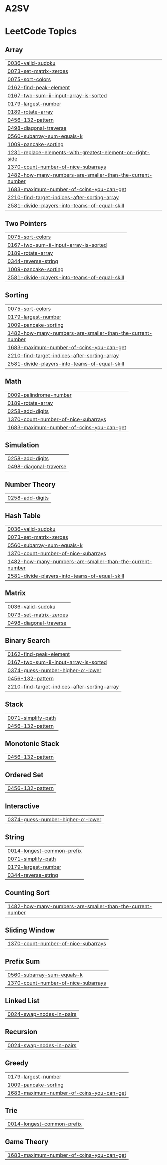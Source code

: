 # A2SV
<!---LeetCode Topics Start-->
# LeetCode Topics
## Array
|  |
| ------- |
| [0036-valid-sudoku](https://github.com/MyBaida/A2SV/tree/master/0036-valid-sudoku) |
| [0073-set-matrix-zeroes](https://github.com/MyBaida/A2SV/tree/master/0073-set-matrix-zeroes) |
| [0075-sort-colors](https://github.com/MyBaida/A2SV/tree/master/0075-sort-colors) |
| [0162-find-peak-element](https://github.com/MyBaida/A2SV/tree/master/0162-find-peak-element) |
| [0167-two-sum-ii-input-array-is-sorted](https://github.com/MyBaida/A2SV/tree/master/0167-two-sum-ii-input-array-is-sorted) |
| [0179-largest-number](https://github.com/MyBaida/A2SV/tree/master/0179-largest-number) |
| [0189-rotate-array](https://github.com/MyBaida/A2SV/tree/master/0189-rotate-array) |
| [0456-132-pattern](https://github.com/MyBaida/A2SV/tree/master/0456-132-pattern) |
| [0498-diagonal-traverse](https://github.com/MyBaida/A2SV/tree/master/0498-diagonal-traverse) |
| [0560-subarray-sum-equals-k](https://github.com/MyBaida/A2SV/tree/master/0560-subarray-sum-equals-k) |
| [1009-pancake-sorting](https://github.com/MyBaida/A2SV/tree/master/1009-pancake-sorting) |
| [1231-replace-elements-with-greatest-element-on-right-side](https://github.com/MyBaida/A2SV/tree/master/1231-replace-elements-with-greatest-element-on-right-side) |
| [1370-count-number-of-nice-subarrays](https://github.com/MyBaida/A2SV/tree/master/1370-count-number-of-nice-subarrays) |
| [1482-how-many-numbers-are-smaller-than-the-current-number](https://github.com/MyBaida/A2SV/tree/master/1482-how-many-numbers-are-smaller-than-the-current-number) |
| [1683-maximum-number-of-coins-you-can-get](https://github.com/MyBaida/A2SV/tree/master/1683-maximum-number-of-coins-you-can-get) |
| [2210-find-target-indices-after-sorting-array](https://github.com/MyBaida/A2SV/tree/master/2210-find-target-indices-after-sorting-array) |
| [2581-divide-players-into-teams-of-equal-skill](https://github.com/MyBaida/A2SV/tree/master/2581-divide-players-into-teams-of-equal-skill) |
## Two Pointers
|  |
| ------- |
| [0075-sort-colors](https://github.com/MyBaida/A2SV/tree/master/0075-sort-colors) |
| [0167-two-sum-ii-input-array-is-sorted](https://github.com/MyBaida/A2SV/tree/master/0167-two-sum-ii-input-array-is-sorted) |
| [0189-rotate-array](https://github.com/MyBaida/A2SV/tree/master/0189-rotate-array) |
| [0344-reverse-string](https://github.com/MyBaida/A2SV/tree/master/0344-reverse-string) |
| [1009-pancake-sorting](https://github.com/MyBaida/A2SV/tree/master/1009-pancake-sorting) |
| [2581-divide-players-into-teams-of-equal-skill](https://github.com/MyBaida/A2SV/tree/master/2581-divide-players-into-teams-of-equal-skill) |
## Sorting
|  |
| ------- |
| [0075-sort-colors](https://github.com/MyBaida/A2SV/tree/master/0075-sort-colors) |
| [0179-largest-number](https://github.com/MyBaida/A2SV/tree/master/0179-largest-number) |
| [1009-pancake-sorting](https://github.com/MyBaida/A2SV/tree/master/1009-pancake-sorting) |
| [1482-how-many-numbers-are-smaller-than-the-current-number](https://github.com/MyBaida/A2SV/tree/master/1482-how-many-numbers-are-smaller-than-the-current-number) |
| [1683-maximum-number-of-coins-you-can-get](https://github.com/MyBaida/A2SV/tree/master/1683-maximum-number-of-coins-you-can-get) |
| [2210-find-target-indices-after-sorting-array](https://github.com/MyBaida/A2SV/tree/master/2210-find-target-indices-after-sorting-array) |
| [2581-divide-players-into-teams-of-equal-skill](https://github.com/MyBaida/A2SV/tree/master/2581-divide-players-into-teams-of-equal-skill) |
## Math
|  |
| ------- |
| [0009-palindrome-number](https://github.com/MyBaida/A2SV/tree/master/0009-palindrome-number) |
| [0189-rotate-array](https://github.com/MyBaida/A2SV/tree/master/0189-rotate-array) |
| [0258-add-digits](https://github.com/MyBaida/A2SV/tree/master/0258-add-digits) |
| [1370-count-number-of-nice-subarrays](https://github.com/MyBaida/A2SV/tree/master/1370-count-number-of-nice-subarrays) |
| [1683-maximum-number-of-coins-you-can-get](https://github.com/MyBaida/A2SV/tree/master/1683-maximum-number-of-coins-you-can-get) |
## Simulation
|  |
| ------- |
| [0258-add-digits](https://github.com/MyBaida/A2SV/tree/master/0258-add-digits) |
| [0498-diagonal-traverse](https://github.com/MyBaida/A2SV/tree/master/0498-diagonal-traverse) |
## Number Theory
|  |
| ------- |
| [0258-add-digits](https://github.com/MyBaida/A2SV/tree/master/0258-add-digits) |
## Hash Table
|  |
| ------- |
| [0036-valid-sudoku](https://github.com/MyBaida/A2SV/tree/master/0036-valid-sudoku) |
| [0073-set-matrix-zeroes](https://github.com/MyBaida/A2SV/tree/master/0073-set-matrix-zeroes) |
| [0560-subarray-sum-equals-k](https://github.com/MyBaida/A2SV/tree/master/0560-subarray-sum-equals-k) |
| [1370-count-number-of-nice-subarrays](https://github.com/MyBaida/A2SV/tree/master/1370-count-number-of-nice-subarrays) |
| [1482-how-many-numbers-are-smaller-than-the-current-number](https://github.com/MyBaida/A2SV/tree/master/1482-how-many-numbers-are-smaller-than-the-current-number) |
| [2581-divide-players-into-teams-of-equal-skill](https://github.com/MyBaida/A2SV/tree/master/2581-divide-players-into-teams-of-equal-skill) |
## Matrix
|  |
| ------- |
| [0036-valid-sudoku](https://github.com/MyBaida/A2SV/tree/master/0036-valid-sudoku) |
| [0073-set-matrix-zeroes](https://github.com/MyBaida/A2SV/tree/master/0073-set-matrix-zeroes) |
| [0498-diagonal-traverse](https://github.com/MyBaida/A2SV/tree/master/0498-diagonal-traverse) |
## Binary Search
|  |
| ------- |
| [0162-find-peak-element](https://github.com/MyBaida/A2SV/tree/master/0162-find-peak-element) |
| [0167-two-sum-ii-input-array-is-sorted](https://github.com/MyBaida/A2SV/tree/master/0167-two-sum-ii-input-array-is-sorted) |
| [0374-guess-number-higher-or-lower](https://github.com/MyBaida/A2SV/tree/master/0374-guess-number-higher-or-lower) |
| [0456-132-pattern](https://github.com/MyBaida/A2SV/tree/master/0456-132-pattern) |
| [2210-find-target-indices-after-sorting-array](https://github.com/MyBaida/A2SV/tree/master/2210-find-target-indices-after-sorting-array) |
## Stack
|  |
| ------- |
| [0071-simplify-path](https://github.com/MyBaida/A2SV/tree/master/0071-simplify-path) |
| [0456-132-pattern](https://github.com/MyBaida/A2SV/tree/master/0456-132-pattern) |
## Monotonic Stack
|  |
| ------- |
| [0456-132-pattern](https://github.com/MyBaida/A2SV/tree/master/0456-132-pattern) |
## Ordered Set
|  |
| ------- |
| [0456-132-pattern](https://github.com/MyBaida/A2SV/tree/master/0456-132-pattern) |
## Interactive
|  |
| ------- |
| [0374-guess-number-higher-or-lower](https://github.com/MyBaida/A2SV/tree/master/0374-guess-number-higher-or-lower) |
## String
|  |
| ------- |
| [0014-longest-common-prefix](https://github.com/MyBaida/A2SV/tree/master/0014-longest-common-prefix) |
| [0071-simplify-path](https://github.com/MyBaida/A2SV/tree/master/0071-simplify-path) |
| [0179-largest-number](https://github.com/MyBaida/A2SV/tree/master/0179-largest-number) |
| [0344-reverse-string](https://github.com/MyBaida/A2SV/tree/master/0344-reverse-string) |
## Counting Sort
|  |
| ------- |
| [1482-how-many-numbers-are-smaller-than-the-current-number](https://github.com/MyBaida/A2SV/tree/master/1482-how-many-numbers-are-smaller-than-the-current-number) |
## Sliding Window
|  |
| ------- |
| [1370-count-number-of-nice-subarrays](https://github.com/MyBaida/A2SV/tree/master/1370-count-number-of-nice-subarrays) |
## Prefix Sum
|  |
| ------- |
| [0560-subarray-sum-equals-k](https://github.com/MyBaida/A2SV/tree/master/0560-subarray-sum-equals-k) |
| [1370-count-number-of-nice-subarrays](https://github.com/MyBaida/A2SV/tree/master/1370-count-number-of-nice-subarrays) |
## Linked List
|  |
| ------- |
| [0024-swap-nodes-in-pairs](https://github.com/MyBaida/A2SV/tree/master/0024-swap-nodes-in-pairs) |
## Recursion
|  |
| ------- |
| [0024-swap-nodes-in-pairs](https://github.com/MyBaida/A2SV/tree/master/0024-swap-nodes-in-pairs) |
## Greedy
|  |
| ------- |
| [0179-largest-number](https://github.com/MyBaida/A2SV/tree/master/0179-largest-number) |
| [1009-pancake-sorting](https://github.com/MyBaida/A2SV/tree/master/1009-pancake-sorting) |
| [1683-maximum-number-of-coins-you-can-get](https://github.com/MyBaida/A2SV/tree/master/1683-maximum-number-of-coins-you-can-get) |
## Trie
|  |
| ------- |
| [0014-longest-common-prefix](https://github.com/MyBaida/A2SV/tree/master/0014-longest-common-prefix) |
## Game Theory
|  |
| ------- |
| [1683-maximum-number-of-coins-you-can-get](https://github.com/MyBaida/A2SV/tree/master/1683-maximum-number-of-coins-you-can-get) |
<!---LeetCode Topics End-->